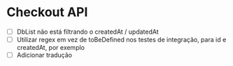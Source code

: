 # Checkout API

- [ ] DbList não está filtrando o createdAt / updatedAt
- [ ] Utilizar regex em vez de toBeDefined nos testes de integração, para id e createdAt, por exemplo
- [ ] Adicionar tradução
